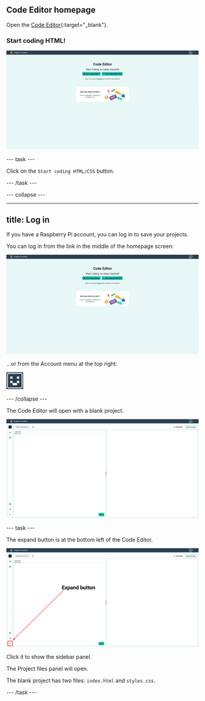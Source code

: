 ## Code Editor homepage

Open the [Code Editor](https://editor.raspberrypi.org/en/){:target="_blank"}.


### Start coding HTML!

![The Code Editor homepage screen. Two buttons are shown: "Start coding Python" and "Start coding HTML/CSS". There are also links to the Python and Web project paths.](images/home.png)

--- task ---

Click on the `Start coding HTML/CSS` button.

--- /task ---

--- collapse ---

---
title: Log in
---

If you have a Raspberry Pi account, you can log in to save your projects.

You can log in from the link in the middle of the homepage screen:

![the Code Editor homepage screen. Two buttons are shown: "Start coding Python" and "Start coding HTML/CSS". There are also links to the Python and Web project paths.](images/home.png)

...or from the Account menu at the top right:

![The Account menu icon - a face drawn out of blocks.](images/account_menu_icon.png)

--- /collapse ---

The Code Editor will open with a blank project.

![The Code Editor screen.](images/editor-blank.png)

--- task ---

The expand button is at the bottom left of the Code Editor. 

![A screenshot of the Code Editor showing the expand button highlighted and labelled.](images/expand_button.png)

Click it to show the sidebar panel.

The Project files panel will open.

The blank project has two files: `index.html` and `styles.css`.

--- /task ---
